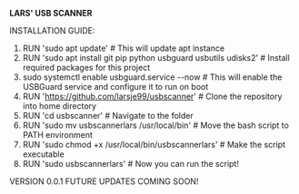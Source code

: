 **LARS' USB SCANNER**

INSTALLATION GUIDE:

1. RUN 'sudo apt update' # This will update apt instance
2. RUN 'sudo apt install git pip python usbguard usbutils udisks2' # Install required packages for this project
3. sudo systemctl enable usbguard.service --now # This will enable the USBGuard service and configure it to run on boot
4. RUN 'https://github.com/larsje99/usbscanner' # Clone the repository into home directory
5. RUN 'cd usbscanner' # Navigate to the folder
6. RUN 'sudo mv usbscannerlars /usr/local/bin' # Move the bash script to PATH environment
7. RUN 'sudo chmod +x /usr/local/bin/usbscannerlars' # Make the script executable
8. RUN 'sudo usbscannerlars' # Now you can run the script!

VERSION 0.0.1
FUTURE UPDATES COMING SOON!
